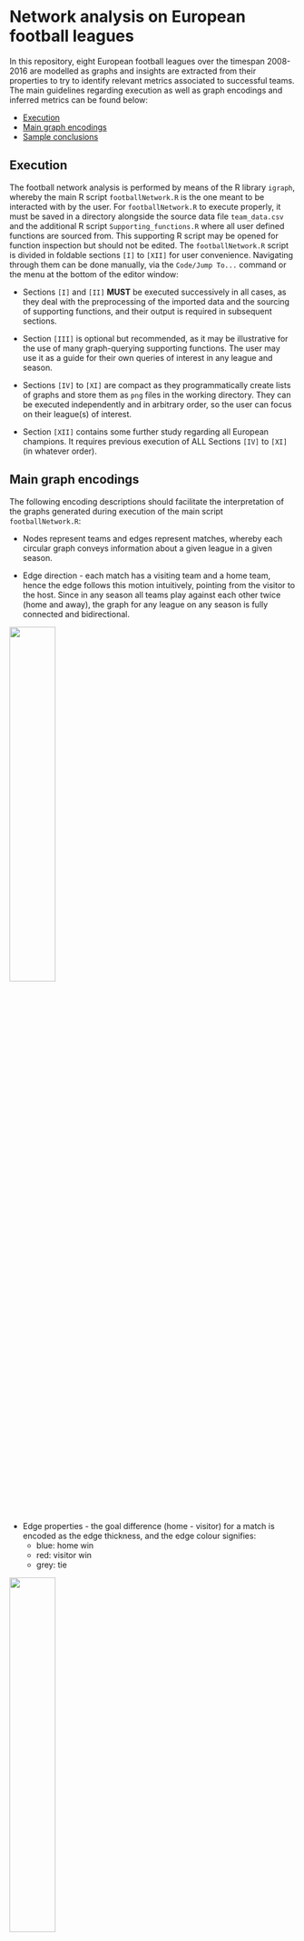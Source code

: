 # Network analysis on European football leagues

In this repository, eight European football leagues over the timespan 2008-2016 are modelled as graphs and insights are extracted from their properties to try to identify relevant metrics associated to successful teams. The main guidelines regarding execution as well as graph encodings and inferred metrics can be found below:

* [Execution](https://github.com/AlfaBetaBeta/Football-Network-Analysis#execution)
* [Main graph encodings](https://github.com/AlfaBetaBeta/Football-Network-Analysis#main-graph-encodings)
* [Sample conclusions](https://github.com/AlfaBetaBeta/Football-Network-Analysis#sample-conclusions)

## Execution

The football network analysis is performed by means of the R library `igraph`, whereby the main R script `footballNetwork.R` is the one meant to be interacted with by the user. For `footballNetwork.R` to execute properly, it must be saved in a directory alongside the source data file `team_data.csv` and the additional R script `Supporting_functions.R` where all user defined functions are sourced from. This supporting R script may be opened for function inspection but should not be edited. The `footballNetwork.R` script is divided in foldable sections `[I]` to `[XII]` for user convenience. Navigating through them can be done manually, via the `Code/Jump To...` command or the menu at the bottom of the editor window:

* Sections `[I]` and `[II]` **MUST** be executed successively in all cases, as they deal with the preprocessing of the imported data and the sourcing of supporting functions, and their output is required in subsequent sections.

* Section `[III]` is optional but recommended, as it may be illustrative for the use of many graph-querying supporting functions. The user may use it as a guide for their own queries of interest in any league and season.

* Sections `[IV]` to `[XI]` are compact as they programmatically create lists of graphs and store them as `png` files in the working directory. They can be executed independently and in arbitrary order, so the user can focus on their league(s) of interest.

* Section `[XII]` contains some further study regarding all European champions. It requires previous execution of ALL Sections `[IV]` to `[XI]` (in whatever order).


## Main graph encodings

The following encoding descriptions should facilitate the interpretation of the graphs generated during execution of the main script `footballNetwork.R`:

* Nodes represent teams and edges represent matches, whereby each circular graph conveys information about a given league in a given season.

* Edge direction - each match has a visiting team and a home team, hence the edge follows this motion intuitively, pointing from the visitor to the host. Since in any season all teams play against each other twice (home and away), the graph for any league on any season is fully connected and bidirectional.

<img src="https://github.com/AlfaBetaBeta/Football-Network-Analysis/blob/master/img/encodings/edge_direction.png" width=40% height=40%>

* Edge properties - the goal difference (home - visitor) for a match is encoded as the edge thickness, and the edge colour signifies:
    * blue: home win
    * red: visitor win
    * grey: tie

<img src="https://github.com/AlfaBetaBeta/Football-Network-Analysis/blob/master/img/encodings/edge_colour_thickness.png" width=40% height=40%>

* Node properties - the node size can represent either the goal difference or the total number of points at the end of the season for a given team (the distinction is specified wherever appropriate), whereas the node colour relates to the goal difference as follows:
    * blue: positive difference
    * red: negative difference
    * grey: null difference

<img src="https://github.com/AlfaBetaBeta/Football-Network-Analysis/blob/master/img/encodings/node_colour_size.png" width=40% height=40%>

As an illustrative example, the graph below shows season 2013-2014 of the Spanish League (node size encoding total points), with all teams/nodes ordered as per end-of-season ranking starting at 3 o'clock and arranged counter clockwise, whereby the following sample observations can be corroborated by inspection with ease:
* the champion (Atlético) did not lose a single match at home.
* the champion won every home game except on four tie occasions, against Real Madrid (2<sup>nd</sup>), Barcelona (3<sup>rd</sup>), Sevilla (5<sup>th</sup>) and Málaga (11<sup>th</sup>).
* Real Madrid did not manage to win (home or away) a single match against its two main competitors (Atlético and Barcelona), actually losing throughout except the tie when visiting Atlético.
* one of the most one sided scores corresponds to the match between Levante (10<sup>th</sup>, visitor) and Barcelona (3<sup>rd</sup>, host).
* Rayo Vallecano (12<sup>th</sup>) barely tied throughout the season, and that happened only as visitor.

![example](/img/encodings/example.png)


## Sample conclusions

**Can we infer the properties of the champion each season?**

In many of the analysed seasons of the Spanish league the champion has been overwhelmingly dominant, typically one of the historical Big Two (Real Madrid & Barcelona). It is hence of interest to inspect the season 2013/2014, the only one with a different champion (Atlético) in the timespan under consideration. Though obviously Atlético earned more points than any other team, it did not lead with regard to other metrics compared to the Big Two. As can be seen in the circular graph above, most head to heads Atlético vs Big Two ended in a draw, with the exception of the victory over Real Madrid as a visitor. The overall goal difference of Atlético is smaller than that of its pursuivants, and the same can be corroborated when inspecting the in- and out-strength of the network.

<p align="middle">
  <img src="https://github.com/AlfaBetaBeta/Football-Network-Analysis/blob/master/img/Spanish_League/Spanish-season-2013-2014-IN-strength.png" width="45%" />
  <img src="https://github.com/AlfaBetaBeta/Football-Network-Analysis/blob/master/img/Spanish_League/Spanish-season-2013-2014-OUT-strength.png" width="45%" /> 
</p>

With all the network attributes at hand, it is convenient to derive a metric from them that can quantify a team's performance. To this end, the following assumptions are made:

* The total goal difference at victories is the main favourable feature , i.e. the excess of goals scored over those received in victories (deemed as harmless) is what provides value in terms of points.

* The total goal difference at defeats is the main unfavourable feature, i.e. the excess of goals received over those scored at defeats (deemed as worthless) is what penalises a team in terms of points.

* Ties are disregarded as the goal difference is zero by definition.

Under these assumptions, two indices can be calculated as follows:

* (goalDiff<sub>victory</sub> / N<sub>victory</sub>) - 1
* (goalDiff<sub>defeat</sub> / N<sub>defeat</sub>) + 1

These goal difference indices express the average goal difference excess in victories and defeats, respectively, i.e. the average favourable excess over the minimum victory (1-0) and the average unfavourable excess over the minimum defeat (0-1), whereby the defeat index is set to zero if a team did not lose over an entire season.

In terms of optimisation of 'football resources', it is desirable for a team to have both indices tending to zero, as that represents a champion obtaining the maximum value from its goals and no leeway whatsoever (any one scored goal less would in average lead to a different final amount of points). Whilst this is optimal from the perspective of resource management, it does not necessarily align with other criteria such as showmanship and fan experience. Dominant teams, those that persist in the fanbase memory and are the most profitable in merchandising, are rather teams that minimise the defeat index and maximise the victory one.

As can be seen in the barplot below, representing the goal difference indices for the Spanish league over all seasons, Atlético was indeed the most optimal champion from the victory index side, though the worst from the defeat perspective. This confirms the intuition that they obtained a greater benefit from less 'assets' than the Big Two, becoming a champion arguably less compelling to the wider fanbase worldwide.

<img src="https://github.com/AlfaBetaBeta/Football-Network-Analysis/blob/master/img/Spanish_League/Spanish league goalDiff indices.png" width=80% height=80%>

